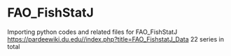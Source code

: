 # FAO_FishStatJ
Importing python codes and related files for FAO_FishStatJ https://pardeewiki.du.edu//index.php?title=FAO_FishstatJ_Data 22 series in total
